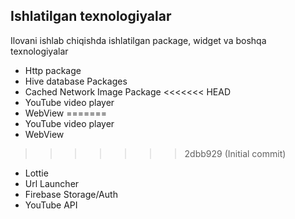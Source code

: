 ## Ishlatilgan texnologiyalar

Ilovani ishlab chiqishda ishlatilgan package, widget va boshqa texnologiyalar

- Http package
- Hive database Packages
- Cached Network Image Package
<<<<<<< HEAD
- YouTube video player 
- WebView 
=======
- YouTube video player
- WebView
>>>>>>> 2dbb929 (Initial commit)
- Lottie
- Url Launcher
- Firebase Storage/Auth
- YouTube API

